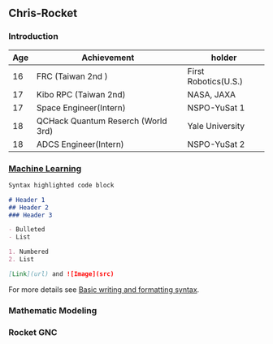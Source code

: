 ## Chris-Rocket
### Introduction

|Age|Achievement|holder|
|-|-|-|
|16| FRC (Taiwan 2nd )|First Robotics(U.S.)|
|17| Kibo RPC (Taiwan 2nd)|NASA, JAXA|
|17| Space Engineer(Intern)|NSPO-YuSat 1|
|18| QCHack Quantum Reserch (World 3rd)|Yale University|
|18| ADCS Engineer(Intern)|NSPO-YuSat 2|

### [Machine Learning](ChrisRocket.github.io/ML)

```markdown
Syntax highlighted code block

# Header 1
## Header 2
### Header 3

- Bulleted
- List

1. Numbered
2. List

[Link](url) and ![Image](src)
```

For more details see [Basic writing and formatting syntax](https://docs.github.com/en/github/writing-on-github/getting-started-with-writing-and-formatting-on-github/basic-writing-and-formatting-syntax).

### Mathematic Modeling

### Rocket GNC
